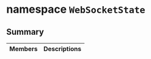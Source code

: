# namespace `WebSocketState` 

## Summary

 Members                        | Descriptions                                
--------------------------------|---------------------------------------------

